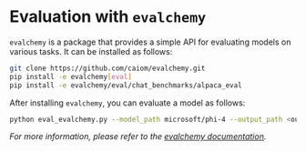 # Evaluation with `evalchemy`

`evalchemy` is a package that provides a simple API for evaluating models on various tasks. It can be installed as follows:

```bash
git clone https://github.com/caiom/evalchemy.git
pip install -e evalchemy[eval]
pip install -e evalchemy/eval/chat_benchmarks/alpaca_eval
```

After installing `evalchemy`, you can evaluate a model as follows:

```bash
python eval_evalchemy.py --model_path microsoft/phi-4 --output_path <output_path> --num_evals 1 --num_concurrent 20 --work_dir evalchemy --wait 200 --temperature 0.1 --top_p 0.95 --system_prompt_type simple --tasks LiveCodeBench --max_gen_toks 14500
```

*For more information, please refer to the [evalchemy documentation](https://github.com/mlfoundations/evalchemy).*
